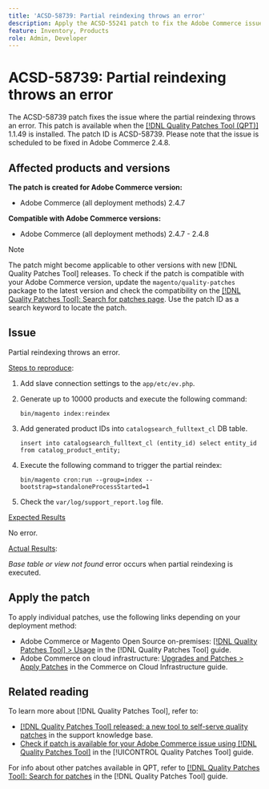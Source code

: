 ```yaml
---
title: 'ACSD-58739: Partial reindexing throws an error'
description: Apply the ACSD-55241 patch to fix the Adobe Commerce issue where partial reindexing throws an error.
feature: Inventory, Products
role: Admin, Developer
---
```

# ACSD-58739: Partial reindexing throws an error

The ACSD-58739 patch fixes the issue where the partial reindexing throws an error. This patch is available when the [[!DNL Quality Patches Tool (QPT)]](https://experienceleague.adobe.com/en/docs/commerce-knowledge-base/kb/announcements/commerce-announcements/magento-quality-patches-released-new-tool-to-self-serve-quality-patches) 1.1.49 is installed. The patch ID is ACSD-58739. Please note that the issue is scheduled to be fixed in Adobe Commerce 2.4.8.

## Affected products and versions

**The patch is created for Adobe Commerce version:**

* Adobe Commerce (all deployment methods) 2.4.7

**Compatible with Adobe Commerce versions:**

* Adobe Commerce (all deployment methods) 2.4.7 - 2.4.8

>[!NOTE]
>
>The patch might become applicable to other versions with new [!DNL Quality Patches Tool] releases. To check if the patch is compatible with your Adobe Commerce version, update the `magento/quality-patches` package to the latest version and check the compatibility on the [[!DNL Quality Patches Tool]: Search for patches page](https://experienceleague.adobe.com/tools/commerce-quality-patches/index.html). Use the patch ID as a search keyword to locate the patch.

## Issue

Partial reindexing throws an error.

<u>Steps to reproduce</u>:

1. Add slave connection settings to the `app/etc/ev.php`.
1. Generate up to 10000 products and execute the following command:

   ```
   bin/magento index:reindex
   ```

1. Add generated product IDs into `catalogsearch_fulltext_cl` DB table.
   
   ```
   insert into catalogsearch_fulltext_cl (entity_id) select entity_id from catalog_product_entity;
   ```

1. Execute the following command to trigger the partial reindex:

   ```
   bin/magento cron:run --group=index --bootstrap=standaloneProcessStarted=1 
   ```

1. Check the `var/log/support_report.log` file.

<u>Expected Results</u>

No error.

<u>Actual Results</u>:

*Base table or view not found* error occurs when partial reindexing is executed. 

## Apply the patch

To apply individual patches, use the following links depending on your deployment method:

* Adobe Commerce or Magento Open Source on-premises: [[!DNL Quality Patches Tool] > Usage](/help/tools/quality-patches-tool/usage.md) in the [!DNL Quality Patches Tool] guide.
* Adobe Commerce on cloud infrastructure: [Upgrades and Patches > Apply Patches](https://experienceleague.adobe.com/docs/commerce-cloud-service/user-guide/develop/upgrade/apply-patches.html) in the Commerce on Cloud Infrastructure guide.

## Related reading

To learn more about [!DNL Quality Patches Tool], refer to:

* [[!DNL Quality Patches Tool] released: a new tool to self-serve quality patches](https://experienceleague.adobe.com/en/docs/commerce-knowledge-base/kb/announcements/commerce-announcements/magento-quality-patches-released-new-tool-to-self-serve-quality-patches) in the support knowledge base.
* [Check if patch is available for your Adobe Commerce issue using [!DNL Quality Patches Tool]](/help/tools/quality-patches-tool/patches-available-in-qpt/check-patch-for-magento-issue-with-magento-quality-patches.md) in the [!UICONTROL Quality Patches Tool] guide.


For info about other patches available in QPT, refer to [[!DNL Quality Patches Tool]: Search for patches](https://experienceleague.adobe.com/tools/commerce-quality-patches/index.html) in the [!DNL Quality Patches Tool] guide.
